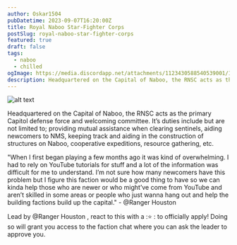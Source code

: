 ```yaml
---
author: Oskar1504
pubDatetime: 2023-09-07T16:20:00Z
title: Royal Naboo Star-Fighter Corps  
postSlug: royal-naboo-star-fighter-corps
featured: true
draft: false
tags:
  - naboo
  - chilled
ogImage: https://media.discordapp.net/attachments/1123430588540539001/1123434845658415134/BAU_small.png?width=525&height=350
description: Headquartered on the Capital of Naboo, the RNSC acts as the primary Capitol defense force and welcoming committee.
---
```


![alt text](https://media.discordapp.net/attachments/1123430588540539001/1124756204460191825/IMG_6249.jpg)

Headquartered on the Capital of Naboo, the RNSC acts as the primary Capitol defense force and welcoming committee. It’s duties include but are not limited to; providing mutual assistance when clearing sentinels, aiding newcomers to NMS, keeping track and aiding in the construction of structures on Naboo, cooperative expeditions, resource gathering, etc.

"When I first began playing a few months ago it was kind of overwhelming. I had to rely on YouTube tutorials for stuff and a lot of the information was difficult for me to understand. I’m not sure how many newcomers have this problem but I figure this faction would be a good thing to have so we can kinda help those who are newer or who might’ve come from YouTube and aren’t skilled in some areas or people who just wanna hang out and help the building factions build up the capital." - @Ranger Houston 

Lead by @Ranger Houston  , react to this with a :⭐ : to officially apply! Doing so will grant you access to the faction chat where you can ask the leader to approve you.
